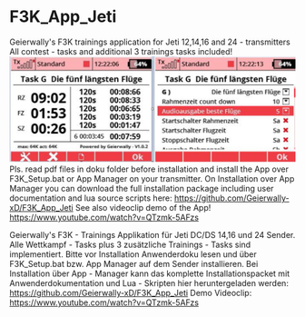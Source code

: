 # F3K_App_Jeti
Geierwally's F3K trainings application for Jeti 12,14,16 and 24 - transmitters
All contest - tasks and additional 3 trainings tasks included!
![Display-picture](https://raw.githubusercontent.com/Geierwally-xD/F3K_App_Jeti/master/img/F3K.jpg)
Pls. read pdf files in doku folder before installation and install the App over F3K_Setup.bat or App Manager on your transmitter.
On Installation over App Manager you can download the full installation package including user documentation and lua source scripts here:
https://github.com/Geierwally-xD/F3K_App_Jeti
See also videoclip demo of the App!
https://www.youtube.com/watch?v=QTzmk-5AFzs

Geierwally's F3K - Trainings Applikation für Jeti DC/DS 14,16 und 24 Sender.
Alle Wettkampf - Tasks plus 3 zusätzliche Trainings - Tasks sind implementiert.
Bitte vor Installation Anwenderdoku lesen und über F3K_Setup.bat bzw. App Manager auf dem Sender installieren.
Bei Installation über App - Manager kann das komplette Installationspacket mit Anwenderdokumentation und Lua - Skripten hier heruntergeladen werden: 
https://github.com/Geierwally-xD/F3K_App_Jeti
Demo Videoclip:
https://www.youtube.com/watch?v=QTzmk-5AFzs